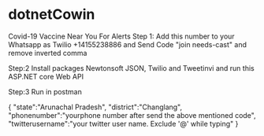 # dotnetCowin
Covid-19 Vaccine Near You
For Alerts
Step 1:
Add this number to your Whatsapp as Twilio
+14155238886
and Send Code "join needs-cast" and remove inverted comma

Step:2
Install packages Newtonsoft JSON, Twilio and Tweetinvi and run this ASP.NET core Web API

Step:3
Run in postman 

{
 "state":"Arunachal Pradesh",
 "district":"Changlang",
 "phonenumber":"yourphone number after send the above mentioned code",
 "twitterusername":"your twitter user name. Exclude '@' while typing"
}
